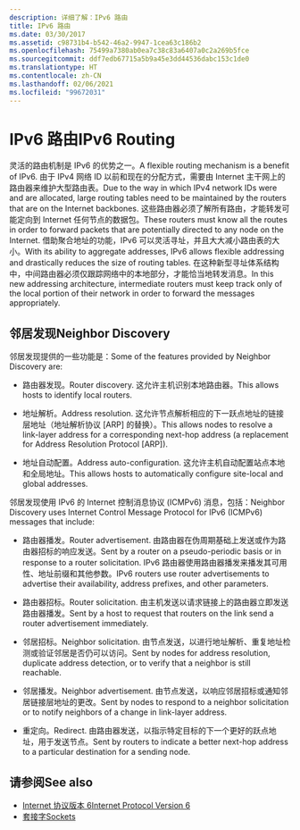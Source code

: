 ```yaml
---
description: 详细了解：IPv6 路由
title: IPv6 路由
ms.date: 03/30/2017
ms.assetid: c98731b4-b542-46a2-9947-1cea63c186b2
ms.openlocfilehash: 75499a7380ab0ea7c38c83a6407a0c2a269b5fce
ms.sourcegitcommit: ddf7edb67715a5b9a45e3dd44536dabc153c1de0
ms.translationtype: HT
ms.contentlocale: zh-CN
ms.lasthandoff: 02/06/2021
ms.locfileid: "99672031"
---
```

# <a name="ipv6-routing"></a><span data-ttu-id="86815-103">IPv6 路由</span><span class="sxs-lookup"><span data-stu-id="86815-103">IPv6 Routing</span></span>

<span data-ttu-id="86815-104">灵活的路由机制是 IPv6 的优势之一。</span><span class="sxs-lookup"><span data-stu-id="86815-104">A flexible routing mechanism is a benefit of IPv6.</span></span> <span data-ttu-id="86815-105">由于 IPv4 网络 ID 以前和现在的分配方式，需要由 Internet 主干网上的路由器来维护大型路由表。</span><span class="sxs-lookup"><span data-stu-id="86815-105">Due to the way in which IPv4 network IDs were and are allocated, large routing tables need to be maintained by the routers that are on the Internet backbones.</span></span> <span data-ttu-id="86815-106">这些路由器必须了解所有路由，才能转发可能定向到 Internet 任何节点的数据包。</span><span class="sxs-lookup"><span data-stu-id="86815-106">These routers must know all the routes in order to forward packets that are potentially directed to any node on the Internet.</span></span> <span data-ttu-id="86815-107">借助聚合地址的功能，IPv6 可以灵活寻址，并且大大减小路由表的大小。</span><span class="sxs-lookup"><span data-stu-id="86815-107">With its ability to aggregate addresses, IPv6 allows flexible addressing and drastically reduces the size of routing tables.</span></span> <span data-ttu-id="86815-108">在这种新型寻址体系结构中，中间路由器必须仅跟踪网络中的本地部分，才能恰当地转发消息。</span><span class="sxs-lookup"><span data-stu-id="86815-108">In this new addressing architecture, intermediate routers must keep track only of the local portion of their network in order to forward the messages appropriately.</span></span>  
  
## <a name="neighbor-discovery"></a><span data-ttu-id="86815-109">邻居发现</span><span class="sxs-lookup"><span data-stu-id="86815-109">Neighbor Discovery</span></span>  

 <span data-ttu-id="86815-110">邻居发现提供的一些功能是：</span><span class="sxs-lookup"><span data-stu-id="86815-110">Some of the features provided by Neighbor Discovery are:</span></span>  
  
- <span data-ttu-id="86815-111">路由器发现。</span><span class="sxs-lookup"><span data-stu-id="86815-111">Router discovery.</span></span> <span data-ttu-id="86815-112">这允许主机识别本地路由器。</span><span class="sxs-lookup"><span data-stu-id="86815-112">This allows hosts to identify local routers.</span></span>  
  
- <span data-ttu-id="86815-113">地址解析。</span><span class="sxs-lookup"><span data-stu-id="86815-113">Address resolution.</span></span> <span data-ttu-id="86815-114">这允许节点解析相应的下一跃点地址的链接层地址（地址解析协议 [ARP] 的替换）。</span><span class="sxs-lookup"><span data-stu-id="86815-114">This allows nodes to resolve a link-layer address for a corresponding next-hop address (a replacement for Address Resolution Protocol [ARP]).</span></span>  
  
- <span data-ttu-id="86815-115">地址自动配置。</span><span class="sxs-lookup"><span data-stu-id="86815-115">Address auto-configuration.</span></span> <span data-ttu-id="86815-116">这允许主机自动配置站点本地和全局地址。</span><span class="sxs-lookup"><span data-stu-id="86815-116">This allows hosts to automatically configure site-local and global addresses.</span></span>  
  
 <span data-ttu-id="86815-117">邻居发现使用 IPv6 的 Internet 控制消息协议 (ICMPv6) 消息，包括：</span><span class="sxs-lookup"><span data-stu-id="86815-117">Neighbor Discovery uses Internet Control Message Protocol for IPv6 (ICMPv6) messages that include:</span></span>  
  
- <span data-ttu-id="86815-118">路由器播发。</span><span class="sxs-lookup"><span data-stu-id="86815-118">Router advertisement.</span></span> <span data-ttu-id="86815-119">由路由器在伪周期基础上发送或作为路由器招标的响应发送。</span><span class="sxs-lookup"><span data-stu-id="86815-119">Sent by a router on a pseudo-periodic basis or in response to a router solicitation.</span></span> <span data-ttu-id="86815-120">IPv6 路由器使用路由器播发来播发其可用性、地址前缀和其他参数。</span><span class="sxs-lookup"><span data-stu-id="86815-120">IPv6 routers use router advertisements to advertise their availability, address prefixes, and other parameters.</span></span>  
  
- <span data-ttu-id="86815-121">路由器招标。</span><span class="sxs-lookup"><span data-stu-id="86815-121">Router solicitation.</span></span> <span data-ttu-id="86815-122">由主机发送以请求链接上的路由器立即发送路由器播发。</span><span class="sxs-lookup"><span data-stu-id="86815-122">Sent by a host to request that routers on the link send a router advertisement immediately.</span></span>  
  
- <span data-ttu-id="86815-123">邻居招标。</span><span class="sxs-lookup"><span data-stu-id="86815-123">Neighbor solicitation.</span></span> <span data-ttu-id="86815-124">由节点发送，以进行地址解析、重复地址检测或验证邻居是否仍可以访问。</span><span class="sxs-lookup"><span data-stu-id="86815-124">Sent by nodes for address resolution, duplicate address detection, or to verify that a neighbor is still reachable.</span></span>  
  
- <span data-ttu-id="86815-125">邻居播发。</span><span class="sxs-lookup"><span data-stu-id="86815-125">Neighbor advertisement.</span></span> <span data-ttu-id="86815-126">由节点发送，以响应邻居招标或通知邻居链接层地址的更改。</span><span class="sxs-lookup"><span data-stu-id="86815-126">Sent by nodes to respond to a neighbor solicitation or to notify neighbors of a change in link-layer address.</span></span>  
  
- <span data-ttu-id="86815-127">重定向。</span><span class="sxs-lookup"><span data-stu-id="86815-127">Redirect.</span></span> <span data-ttu-id="86815-128">由路由器发送，以指示特定目标的下一个更好的跃点地址，用于发送节点。</span><span class="sxs-lookup"><span data-stu-id="86815-128">Sent by routers to indicate a better next-hop address to a particular destination for a sending node.</span></span>  
  
## <a name="see-also"></a><span data-ttu-id="86815-129">请参阅</span><span class="sxs-lookup"><span data-stu-id="86815-129">See also</span></span>

- [<span data-ttu-id="86815-130">Internet 协议版本 6</span><span class="sxs-lookup"><span data-stu-id="86815-130">Internet Protocol Version 6</span></span>](internet-protocol-version-6.md)
- [<span data-ttu-id="86815-131">套接字</span><span class="sxs-lookup"><span data-stu-id="86815-131">Sockets</span></span>](sockets.md)
